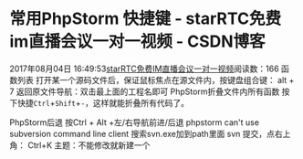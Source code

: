 # 常用PhpStorm 快捷键 - starRTC免费im直播会议一对一视频 - CSDN博客
2017年08月04日 16:49:53[starRTC免费IM直播会议一对一视频](https://me.csdn.net/elesos)阅读数：166
函数列表
打开某一个源码文件后，保证鼠标焦点在源文件内，按键盘组合键： alt + 7
返回原文件导航：双击最上面的工程名即可
PhpStorm折叠文件内所有函数
按下快捷`Ctrl`+`Shift`+`-`，这样就能折叠所有代码了。

PhpStorm后退
按Ctrl + Alt +左/右导航前进/后退
phpstorm can't use subversion command line client
搜索svn.exe加到path里面
svn 提交，点右上角：
Ctrl+K
主题：不能修改就新建一个
